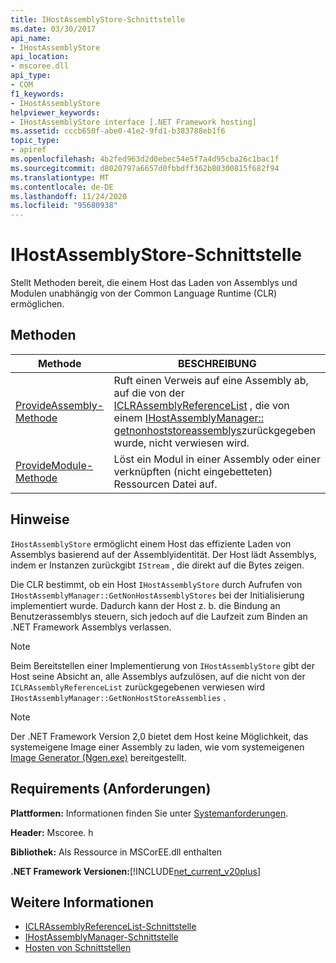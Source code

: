 ```yaml
---
title: IHostAssemblyStore-Schnittstelle
ms.date: 03/30/2017
api_name:
- IHostAssemblyStore
api_location:
- mscoree.dll
api_type:
- COM
f1_keywords:
- IHostAssemblyStore
helpviewer_keywords:
- IHostAssemblyStore interface [.NET Framework hosting]
ms.assetid: cccb650f-abe0-41e2-9fd1-b383788eb1f6
topic_type:
- apiref
ms.openlocfilehash: 4b2fed963d2d0ebec54e5f7a4d95cba26c1bac1f
ms.sourcegitcommit: d8020797a6657d0fbbdff362b80300815f682f94
ms.translationtype: MT
ms.contentlocale: de-DE
ms.lasthandoff: 11/24/2020
ms.locfileid: "95680938"
---
```

# <a name="ihostassemblystore-interface"></a>IHostAssemblyStore-Schnittstelle

Stellt Methoden bereit, die einem Host das Laden von Assemblys und Modulen unabhängig von der Common Language Runtime (CLR) ermöglichen.  
  
## <a name="methods"></a>Methoden  
  
|Methode|BESCHREIBUNG|  
|------------|-----------------|  
|[ProvideAssembly-Methode](ihostassemblystore-provideassembly-method.md)|Ruft einen Verweis auf eine Assembly ab, auf die von der [ICLRAssemblyReferenceList](iclrassemblyreferencelist-interface.md) , die von einem [IHostAssemblyManager:: getnonhoststoreassemblys](ihostassemblymanager-getnonhoststoreassemblies-method.md)zurückgegeben wurde, nicht verwiesen wird.|  
|[ProvideModule-Methode](ihostassemblystore-providemodule-method.md)|Löst ein Modul in einer Assembly oder einer verknüpften (nicht eingebetteten) Ressourcen Datei auf.|  
  
## <a name="remarks"></a>Hinweise  

 `IHostAssemblyStore` ermöglicht einem Host das effiziente Laden von Assemblys basierend auf der Assemblyidentität. Der Host lädt Assemblys, indem er Instanzen zurückgibt `IStream` , die direkt auf die Bytes zeigen.  
  
 Die CLR bestimmt, ob ein Host `IHostAssemblyStore` durch Aufrufen von `IHostAssemblyManager::GetNonHostAssemblyStores` bei der Initialisierung implementiert wurde. Dadurch kann der Host z. b. die Bindung an Benutzerassemblys steuern, sich jedoch auf die Laufzeit zum Binden an .NET Framework Assemblys verlassen.  
  
> [!NOTE]
> Beim Bereitstellen einer Implementierung von `IHostAssemblyStore` gibt der Host seine Absicht an, alle Assemblys aufzulösen, auf die nicht von der `ICLRAssemblyReferenceList` zurückgegebenen verwiesen wird `IHostAssemblyManager::GetNonHostStoreAssemblies` .  
  
> [!NOTE]
> Der .NET Framework Version 2,0 bietet dem Host keine Möglichkeit, das systemeigene Image einer Assembly zu laden, wie vom systemeigenen [Image Generator (Ngen.exe)](../../tools/ngen-exe-native-image-generator.md) bereitgestellt.  
  
## <a name="requirements"></a>Requirements (Anforderungen)  

 **Plattformen:** Informationen finden Sie unter [Systemanforderungen](../../get-started/system-requirements.md).  
  
 **Header:** Mscoree. h  
  
 **Bibliothek:** Als Ressource in MSCorEE.dll enthalten  
  
 **.NET Framework Versionen:**[!INCLUDE[net_current_v20plus](../../../../includes/net-current-v20plus-md.md)]  
  
## <a name="see-also"></a>Weitere Informationen

- [ICLRAssemblyReferenceList-Schnittstelle](iclrassemblyreferencelist-interface.md)
- [IHostAssemblyManager-Schnittstelle](ihostassemblymanager-interface.md)
- [Hosten von Schnittstellen](hosting-interfaces.md)
